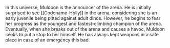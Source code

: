 In this universe, Muldoon is the announcer of the arena. He is initially surprised to see [[Codename-Holly]] in the arena, considering she is an early juvenile being pitted against adult dinos. However, he begins to fear her progress as the youngest and fastest-climbing champion of the arena. Eventually, when she breaks out of the arena and causes a havoc, Muldoon seeks to put a stop to her himself. He has always kept weapons in a safe place in case of an emergency this bad.